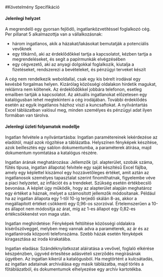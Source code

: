 #Követelmény Specifikáció

#### **Jelenlegi helyzet**

A megrendelő egy gyorsan fejlődő, ingatlanközvetítéssel foglalkozó cég. Per pillanat 5 alkalmazottja van a vállalkozásnak:

- három ingatlanos, akik a házakat/lakásokat bemutatják a potenciális vevőknek
- egy titkárnő, aki az érdeklődőkkel tartja a kapcsolatot, kézben tartja a megrendeléseket, és segít a papírmunkák elvégzésében
- egy cégvezető, aki az anyagi dolgokkal foglalkozik, kiutalja a fizetéseket, rendszerezi a bevételeket, és pénzügyi terveket készít

A cég nem rendelkezik weboldallal, csak egy kis bérelt irodával egy kevésbé forgalmas helyen. Kizárólag közösségi oldalakon hirdetik magukat, reklámra nem költenek. Az érdeklődőkkel jobbára telefonon, esetleg emailben tartják a kapcsolatot. Az aktuális ingatlanokat előzetesen egy katalógusban lehet megtekinteni a cég irodájában. További érdeklődés esetén az egyik ingatlanos házhoz viszi a kuncsaftokat. A nyilvántartás Excel táblázatban valósul meg, minden személyes és pénzügyi adat ilyen formában van tárolva.

#### **Jelenlegi üzleti folyamatok modellje**

Ingatlan felvétele a nyilvántartásba: Ingatlan paramétereinek lekérdezése az eladótól, majd azok rögzítése a táblázatba. Helyszínen fényképek készítése, azok beillesztés egy sablon dokumentumba, a paraméterek átírása, majd dokumentum nyomtatása a katalógus részére.

Ingatlan árának meghatározása: Jellemzők (pl. alapterület, szobák száma, fűtés típusa, ingatlan állapota) felvitele egy saját készítésű Excel fájlba, amely egy képlettel kiszámol egy hozzávetőleges értéket, amit aztán az ingatlanosok személyes tapasztalat szerint finomíthatnak, figyelembe véve a piaci helyzetet, az inflációt és a trendeket. Szükség esetén értékbecslő bevonása. A képlet úgy működik, hogy az alapterület alapján meghatároz egy értéket a háznak, melyet a számosított jellemzők módosítanak. Például ha az ingatlan állapota egy 1-től 10-ig terjedő skálán 8-as, akkor a megállapított értéket csökkenti egy 0,96-os szorzóval. Értelemszerűen a 10-es állapot nem módosítja az árat, míg az 1-es állapot egy 0,82-es értékcsökkenést von maga után.

Ingatlan meghirdetése: Fényképek feltöltése közösségi oldalakra kísérőszöveggel, melyben meg vannak adva a paraméterek, az ár és az ingatlaniroda központi telefonszáma. Szebb házak esetén fényképek kiragasztása az iroda kirakatába.

Ingatlan eladása: Szándéknyilatkozat aláíratása a vevővel, foglaló elkérése készpénzben, ügyvéd értesítése adásvételi szerződés megírásának ügyében. Az ingatlan kikerül a katalógusból. Ha megtörtént a kulcsátadás, az ingatlan adatainak archiválása egy másik táblázatba, majd törlés a főtáblázatból, és dokumentumok elhelyezése egy archív kartotékba.


